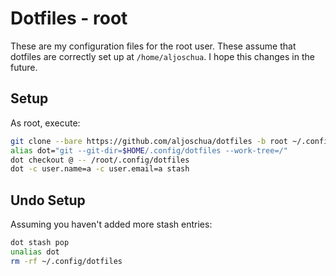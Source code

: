 # Dotfiles - root
These are my configuration files for the root user.
These assume that dotfiles are correctly set up at `/home/aljoschua`.
I hope this changes in the future.
## Setup
As root, execute:
```bash
git clone --bare https://github.com/aljoschua/dotfiles -b root ~/.config/dotfiles
alias dot="git --git-dir=$HOME/.config/dotfiles --work-tree=/"
dot checkout @ -- /root/.config/dotfiles
dot -c user.name=a -c user.email=a stash
```

## Undo Setup
Assuming you haven't added more stash entries:
```bash
dot stash pop
unalias dot
rm -rf ~/.config/dotfiles
```

